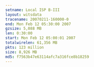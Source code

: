 ```yaml
---
setname: Local ISP B-III
layout: witsdata
tracename: 20070211-160000-0
end: Mon Feb 12 05:30:00 2007
gzsize: 5,088 MB
len: 0:30:00
start: Mon Feb 12 05:00:01 2007
totalwirelen: 61,356 MB
pkts: 123 million
size: 8,926 MB
md5: f7563b47e63114afc7a316fce8b18259
---
```

